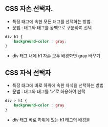 ## CSS 자손 선택자.
- 특정 태그에 속한 모든 태그를 선택하는 방법.
- 문법 : 태그와 태그를 공백으로 구분하여 선택
```CSS
div h1 {
    background-color : gray;
}
```
- div 태그 내에 h1 자손 모두 배경화면 gray 바꾸기


## CSS 자식 선택자
- 특정 태그에 바로 하위에 속한 자식을 선택하는 방법
- 문법 : 태그와 태그를 '>'로 하용하여 선택
```CSS
div > h1 {
    background-color : gray
}
```
- div 태그 바로 하위에 있는 h1 태그의 배경을
